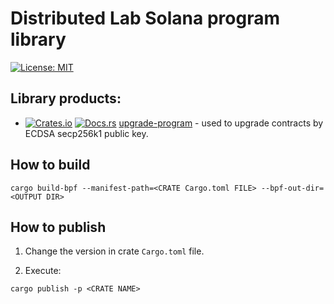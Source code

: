 # Distributed Lab Solana program library

[![License: MIT](https://img.shields.io/badge/License-MIT-yellow.svg)](https://opensource.org/licenses/MIT)

## Library products:
- [![Crates.io](https://img.shields.io/crates/v/upgrade-program)](https://crates.io/crates/upgrade-program) [![Docs.rs](https://docs.rs/upgrade-program/badge.svg)](https://docs.rs/upgrade-program) [upgrade-program](./programs/upgrade-program) - used to upgrade contracts by ECDSA secp256k1 public key.
  

## How to build
```shell
cargo build-bpf --manifest-path=<CRATE Cargo.toml FILE> --bpf-out-dir=<OUTPUT DIR>
```
  
## How to publish
1. Change the version in crate `Cargo.toml` file.
   
2. Execute:
```shell
cargo publish -p <CRATE NAME>
```